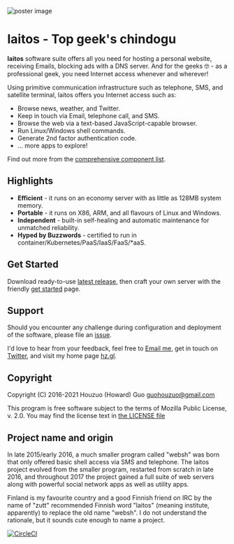 <img src="https://raw.githubusercontent.com/HouzuoGuo/laitos/master/doc/cosmetic/20200825-poster.png" alt="poster image" />

# laitos - Top geek's chindogu

**laitos** software suite offers all you need for hosting a personal website, receiving Emails, blocking ads with a DNS server.
And for the geeks 🤓 - as a professional geek, you need Internet access whenever and wherever!

Using primitive communication infrastructure such as telephone, SMS, and satellite terminal, laitos offers you Internet access
such as:

- Browse news, weather, and Twitter.
- Keep in touch via Email, telephone call, and SMS.
- Browse the web via a text-based JavaScript-capable browser.
- Run Linux/Windows shell commands.
- Generate 2nd factor authentication code.
- ... more apps to explore!

Find out more from the [comprehensive component list](https://github.com/HouzuoGuo/laitos/wiki/Component-list).

## Highlights
- **Efficient** - it runs on an economy server with as little as 128MB system memory.
- **Portable** - it runs on X86, ARM, and all flavours of Linux and Windows.
- **Independent** - built-in self-healing and automatic maintenance for unmatched reliability.
- **Hyped by Buzzwords** - certified to run in container/Kubernetes/PaaS/IaaS/FaaS/\*aaS.

## Get Started
Download ready-to-use [latest release](https://github.com/HouzuoGuo/laitos/releases), then craft your own server with
the friendly [get started](https://github.com/HouzuoGuo/laitos/wiki/Get-started) page.

## Support
Should you encounter any challenge during configuration and deployment of the software, please file an [issue](https://github.com/HouzuoGuo/laitos/issues).

I'd love to hear from your feedback, feel free to [Email me](mailto:guohouzuo@gmail.com), get in touch on [Twitter](https://twitter.com/hzguo),
and visit my home page [hz.gl](https://hz.gl).

## Copyright
Copyright (C) 2016-2021 Houzuo (Howard) Guo <guohouzuo@gmail.com>

This program is free software subject to the terms of Mozilla Public License, v. 2.0. You may find the license text in
[the LICENSE file](https://github.com/HouzuoGuo/laitos/blob/master/LICENSE)

## Project name and origin
In late 2015/early 2016, a much smaller program called "websh" was born that only offered basic shell access via SMS and
telephone. The laitos project evolved from the smaller program, restarted from scratch in late 2016, and throughout
2017 the project gained a full suite of web servers along with powerful social network apps as well as utility apps.

Finland is my favourite country and a good Finnish friend on IRC by the name of "zutt" recommended Finnish word "laitos"
(meaning institute, apparently) to replace the old name "websh". I do not understand the rationale, but it
sounds cute enough to name a project.

[![CircleCI](https://circleci.com/gh/HouzuoGuo/laitos.svg?style=svg)](https://circleci.com/gh/HouzuoGuo/laitos)
